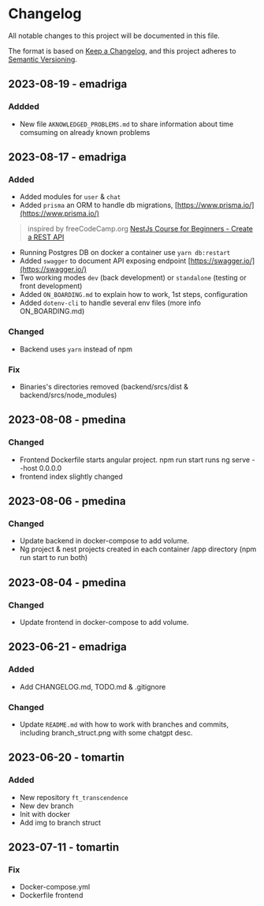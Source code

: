 # Changelog

All notable changes to this project will be documented in this file.

The format is based on [Keep a Changelog](https://keepachangelog.com/en/1.0.0/),
and this project adheres to [Semantic Versioning](https://semver.org/spec/v2.0.0.html).

## 2023-08-19 - emadriga
### Addded
- New file `AKNOWLEDGED_PROBLEMS.md` to share information about time comsuming on already known problems  

## 2023-08-17 - emadriga
### Added
- Added modules for `user` & `chat`
- Added `prisma` an ORM to handle db migrations,  [https://www.prisma.io/](https://www.prisma.io/)
> inspired by freeCodeCamp.org [NestJs Course for Beginners - Create a REST API](https://www.youtube.com/watch?v=GHTA143_b-s&t=1750s) 
- Running Postgres DB on docker a container use `yarn db:restart`
- Added `swagger` to document API exposing endpoint [https://swagger.io/](https://swagger.io/)
- Two working modes `dev` (back development) or `standalone` (testing or front development) 
- Added `ON_BOARDING.md` to explain how to work, 1st steps, configuration
- Added `dotenv-cli` to handle several env files (more info ON_BOARDING.md)

### Changed
- Backend uses `yarn` instead of npm

### Fix
- Binaries's directories removed (backend/srcs/dist & backend/srcs/node_modules)

## 2023-08-08 - pmedina
### Changed
- Frontend Dockerfile starts angular project. npm run start runs ng serve --host 0.0.0.0
- frontend index slightly changed

## 2023-08-06 - pmedina
### Changed
- Update backend in docker-compose to add volume.
- Ng project & nest projects created in each container /app directory (npm run start to run both)

## 2023-08-04 - pmedina
### Changed
- Update frontend in docker-compose to add volume.

## 2023-06-21 - emadriga
### Added
- Add CHANGELOG.md, TODO.md & .gitignore
### Changed
- Update `README.md` with how to work with branches and commits, including branch_struct.png with some chatgpt desc.

## 2023-06-20 - tomartin
### Added
- New repository `ft_transcendence`
- New dev branch
- Init with docker
- Add img to branch struct

## 2023-07-11 - tomartin
### Fix
- Docker-compose.yml
- Dockerfile frontend
